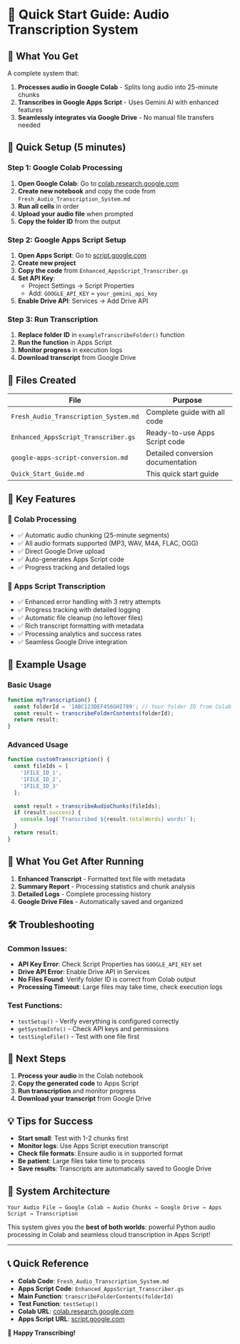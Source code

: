 # 🎵 Quick Start Guide: Audio Transcription System

## 🎯 What You Get

A complete system that:
1. **Processes audio in Google Colab** - Splits long audio into 25-minute chunks
2. **Transcribes in Google Apps Script** - Uses Gemini AI with enhanced features
3. **Seamlessly integrates via Google Drive** - No manual file transfers needed

## 🚀 Quick Setup (5 minutes)

### Step 1: Google Colab Processing
1. **Open Google Colab**: Go to [colab.research.google.com](https://colab.research.google.com)
2. **Create new notebook** and copy the code from `Fresh_Audio_Transcription_System.md`
3. **Run all cells** in order
4. **Upload your audio file** when prompted
5. **Copy the folder ID** from the output

### Step 2: Google Apps Script Setup
1. **Open Apps Script**: Go to [script.google.com](https://script.google.com)
2. **Create new project** 
3. **Copy the code** from `Enhanced_AppsScript_Transcriber.gs`
4. **Set API Key**: 
   - Project Settings → Script Properties
   - Add: `GOOGLE_API_KEY` = `your_gemini_api_key`
5. **Enable Drive API**: Services → Add Drive API

### Step 3: Run Transcription
1. **Replace folder ID** in `exampleTranscribeFolder()` function
2. **Run the function** in Apps Script
3. **Monitor progress** in execution logs
4. **Download transcript** from Google Drive

## 📁 Files Created

| File | Purpose |
|------|---------|
| `Fresh_Audio_Transcription_System.md` | Complete guide with all code |
| `Enhanced_AppsScript_Transcriber.gs` | Ready-to-use Apps Script code |
| `google-apps-script-conversion.md` | Detailed conversion documentation |
| `Quick_Start_Guide.md` | This quick start guide |

## 🎯 Key Features

### 🔄 Colab Processing
- ✅ Automatic audio chunking (25-minute segments)
- ✅ All audio formats supported (MP3, WAV, M4A, FLAC, OGG)
- ✅ Direct Google Drive upload
- ✅ Auto-generates Apps Script code
- ✅ Progress tracking and detailed logs

### 🤖 Apps Script Transcription
- ✅ Enhanced error handling with 3 retry attempts
- ✅ Progress tracking with detailed logging
- ✅ Automatic file cleanup (no leftover files)
- ✅ Rich transcript formatting with metadata
- ✅ Processing analytics and success rates
- ✅ Seamless Google Drive integration

## 🔧 Example Usage

### Basic Usage
```javascript
function myTranscription() {
  const folderId = '1ABC123DEF456GHI789'; // Your folder ID from Colab
  const result = transcribeFolderContents(folderId);
  return result;
}
```

### Advanced Usage
```javascript
function customTranscription() {
  const fileIds = [
    '1FILE_ID_1',
    '1FILE_ID_2',
    '1FILE_ID_3'
  ];
  
  const result = transcribeAudioChunks(fileIds);
  if (result.success) {
    console.log(`Transcribed ${result.totalWords} words!`);
  }
  return result;
}
```

## 🎁 What You Get After Running

1. **Enhanced Transcript** - Formatted text file with metadata
2. **Summary Report** - Processing statistics and chunk analysis
3. **Detailed Logs** - Complete processing history
4. **Google Drive Files** - Automatically saved and organized

## 🛠️ Troubleshooting

### Common Issues:
- **API Key Error**: Check Script Properties has `GOOGLE_API_KEY` set
- **Drive API Error**: Enable Drive API in Services
- **No Files Found**: Verify folder ID is correct from Colab output
- **Processing Timeout**: Large files may take time, check execution logs

### Test Functions:
- `testSetup()` - Verify everything is configured correctly
- `getSystemInfo()` - Check API keys and permissions
- `testSingleFile()` - Test with one file first

## 🎉 Next Steps

1. **Process your audio** in the Colab notebook
2. **Copy the generated code** to Apps Script
3. **Run transcription** and monitor progress
4. **Download your transcript** from Google Drive

## 💡 Tips for Success

- **Start small**: Test with 1-2 chunks first
- **Monitor logs**: Use Apps Script execution transcript
- **Check file formats**: Ensure audio is in supported format
- **Be patient**: Large files take time to process
- **Save results**: Transcripts are automatically saved to Google Drive

## 🔄 System Architecture

```
Your Audio File → Google Colab → Audio Chunks → Google Drive → Apps Script → Transcription
```

This system gives you the **best of both worlds**: powerful Python audio processing in Colab and seamless cloud transcription in Apps Script!

---

## 📞 Quick Reference

- **Colab Code**: `Fresh_Audio_Transcription_System.md`
- **Apps Script Code**: `Enhanced_AppsScript_Transcriber.gs`
- **Main Function**: `transcribeFolderContents(folderId)`
- **Test Function**: `testSetup()`
- **Colab URL**: [colab.research.google.com](https://colab.research.google.com)
- **Apps Script URL**: [script.google.com](https://script.google.com)

🎵 **Happy Transcribing!**